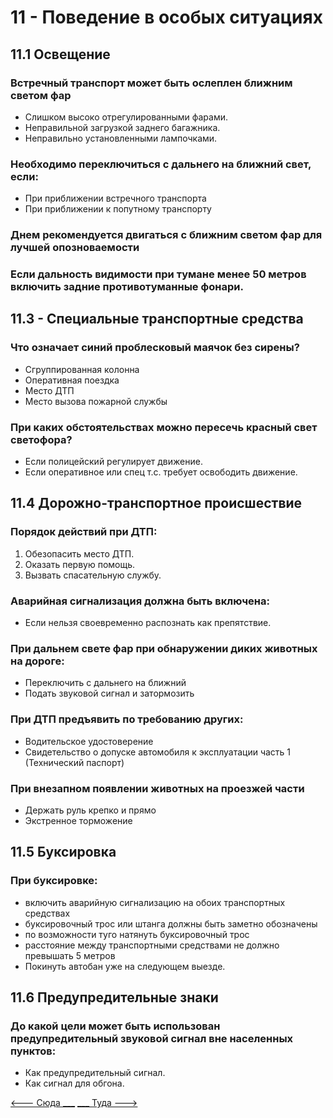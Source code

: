 # 11 - Поведение в особых ситуациях
## 11.1 Освещение
### Встречный транспорт может быть ослеплен ближним светом фар
+ Слишком высоко отрегулированными фарами.
+ Неправильной загрузкой заднего багажника.
+ Неправильно установленными лампочками.

### Необходимо переключиться с дальнего на ближний свет, если:
+ При приближении встречного транспорта
+ При приближении к попутному транспорту

### Днем рекомендуется двигаться с ближним светом фар для лучшей опозноваемости
### Если дальность видимости при тумане менее 50 метров включить задние противотуманные фонари.

## 11.3 - Специальные транспортные средства
### Что означает синий проблесковый маячок без сирены?
+ Сгруппированная колонна
+ Оперативная поездка
+ Место ДТП
+ Место вызова пожарной службы

### При каких обстоятельствах можно пересечь красный свет светофора?
+ Если полицейский регулирует движение.
+ Если оперативное или спец т.с. требует освободить движение.

## 11.4 Дорожно-транспортное происшествие
### Порядок действий при ДТП:
1. Обезопасить место ДТП.
2. Оказать первую помощь.
3. Вызвать спасательную службу.

### Аварийная сигнализация должна быть включена:
+ Если нельзя своевременно распознать как препятствие.

### При дальнем свете фар при обнаружении диких животных на дороге:
+ Переключить с дальнего на ближний
+ Подать звуковой сигнал и затормозить

### При ДТП предъявить по требованию других:
+ Водительское удостоверение
+ Свидетельство о допуске автомобиля к эксплуатации часть 1 (Технический паспорт)

### При внезапном появлении животных на проезжей части
+ Держать руль крепко и прямо
+ Экстренное торможение

## 11.5 Буксировка
### При буксировке:
+ включить аварийную сигнализацию на обоих транспортных средствах
+ буксировочный трос или штанга должны быть заметно обозначены
+ по возможности туго натянуть буксировочный трос
+ расстояние между транспортными средствами не должно превышать 5 метров
+ Покинуть автобан уже на следующем выезде.

## 11.6 Предупредительные знаки
### До какой цели может быть использован предупредительный звуковой сигнал вне населенных пунктов:
+ Как предупредительный сигнал.
+ Как сигнал для обгона.

[<--- Сюда ___](/10%20-%20parking.md)
[___ Туда --->](/12%20-%20consequneces.md)
